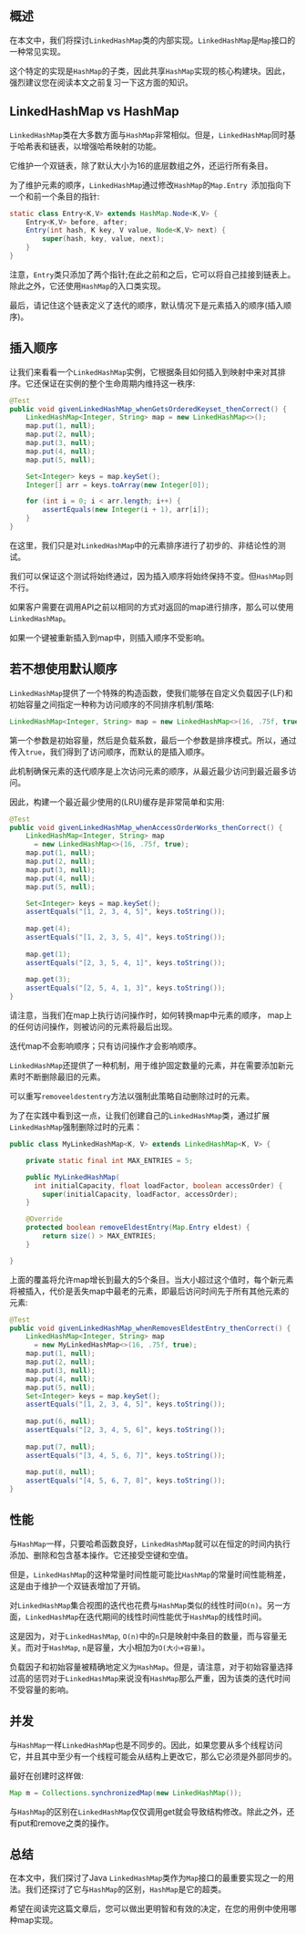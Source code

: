 ## 概述

在本文中，我们将探讨`LinkedHashMap`类的内部实现。`LinkedHashMap`是`Map`接口的一种常见实现。

这个特定的实现是`HashMap`的子类，因此共享`HashMap`实现的核心构建块。因此，强烈建议您在阅读本文之前复习一下这方面的知识。

## LinkedHashMap vs HashMap

`LinkedHashMap`类在大多数方面与`HashMap`非常相似。但是，`LinkedHashMap`同时基于哈希表和链表，以增强哈希映射的功能。

它维护一个双链表，除了默认大小为16的底层数组之外，还运行所有条目。

为了维护元素的顺序，`LinkedHashMap`通过修改`HashMap`的`Map.Entry `添加指向下一个和前一个条目的指针:

```java
static class Entry<K,V> extends HashMap.Node<K,V> {
    Entry<K,V> before, after;
    Entry(int hash, K key, V value, Node<K,V> next) {
        super(hash, key, value, next);
    }
}
```

注意，`Entry`类只添加了两个指针;在此之前和之后，它可以将自己挂接到链表上。除此之外，它还使用`HashMap`的入口类实现。

最后，请记住这个链表定义了迭代的顺序，默认情况下是元素插入的顺序(插入顺序)。

## 插入顺序

让我们来看看一个`LinkedHashMap`实例，它根据条目如何插入到映射中来对其排序。它还保证在实例的整个生命周期内维持这一秩序:

```java
@Test
public void givenLinkedHashMap_whenGetsOrderedKeyset_thenCorrect() {
    LinkedHashMap<Integer, String> map = new LinkedHashMap<>();
    map.put(1, null);
    map.put(2, null);
    map.put(3, null);
    map.put(4, null);
    map.put(5, null);

    Set<Integer> keys = map.keySet();
    Integer[] arr = keys.toArray(new Integer[0]);

    for (int i = 0; i < arr.length; i++) {
        assertEquals(new Integer(i + 1), arr[i]);
    }
}
```

在这里，我们只是对`LinkedHashMap`中的元素排序进行了初步的、非结论性的测试。

我们可以保证这个测试将始终通过，因为插入顺序将始终保持不变。但`HashMap`则不行。

如果客户需要在调用API之前以相同的方式对返回的map进行排序，那么可以使用`LinkedHashMap`。

如果一个键被重新插入到map中，则插入顺序不受影响。

## 若不想使用默认顺序

`LinkedHashMap`提供了一个特殊的构造函数，使我们能够在自定义负载因子(LF)和初始容量之间指定一种称为访问顺序的不同排序机制/策略:

```java
LinkedHashMap<Integer, String> map = new LinkedHashMap<>(16, .75f, true);
```

第一个参数是初始容量，然后是负载系数，最后一个参数是排序模式。所以，通过传入`true`，我们得到了访问顺序，而默认的是插入顺序。

此机制确保元素的迭代顺序是上次访问元素的顺序，从最近最少访问到最近最多访问。

因此，构建一个最近最少使用的(LRU)缓存是非常简单和实用:

```java
@Test
public void givenLinkedHashMap_whenAccessOrderWorks_thenCorrect() {
    LinkedHashMap<Integer, String> map 
      = new LinkedHashMap<>(16, .75f, true);
    map.put(1, null);
    map.put(2, null);
    map.put(3, null);
    map.put(4, null);
    map.put(5, null);

    Set<Integer> keys = map.keySet();
    assertEquals("[1, 2, 3, 4, 5]", keys.toString());
  
    map.get(4);
    assertEquals("[1, 2, 3, 5, 4]", keys.toString());
  
    map.get(1);
    assertEquals("[2, 3, 5, 4, 1]", keys.toString());
  
    map.get(3);
    assertEquals("[2, 5, 4, 1, 3]", keys.toString());
}
```

请注意，当我们在map上执行访问操作时，如何转换map中元素的顺序， map上的任何访问操作，则被访问的元素将最后出现。

迭代map不会影响顺序；只有访问操作才会影响顺序。

`LinkedHashMap`还提供了一种机制，用于维护固定数量的元素，并在需要添加新元素时不断删除最旧的元素。

可以重写`removeeldestentry`方法以强制此策略自动删除过时的元素。

为了在实践中看到这一点，让我们创建自己的`LinkedHashMap`类，通过扩展`LinkedHashMap`强制删除过时的元素：

```java
public class MyLinkedHashMap<K, V> extends LinkedHashMap<K, V> {

    private static final int MAX_ENTRIES = 5;

    public MyLinkedHashMap(
      int initialCapacity, float loadFactor, boolean accessOrder) {
        super(initialCapacity, loadFactor, accessOrder);
    }

    @Override
    protected boolean removeEldestEntry(Map.Entry eldest) {
        return size() > MAX_ENTRIES;
    }

}
```

上面的覆盖将允许map增长到最大的5个条目。当大小超过这个值时，每个新元素将被插入，代价是丢失map中最老的元素，即最后访问时间先于所有其他元素的元素:

```java
@Test
public void givenLinkedHashMap_whenRemovesEldestEntry_thenCorrect() {
    LinkedHashMap<Integer, String> map
      = new MyLinkedHashMap<>(16, .75f, true);
    map.put(1, null);
    map.put(2, null);
    map.put(3, null);
    map.put(4, null);
    map.put(5, null);
    Set<Integer> keys = map.keySet();
    assertEquals("[1, 2, 3, 4, 5]", keys.toString());
  
    map.put(6, null);
    assertEquals("[2, 3, 4, 5, 6]", keys.toString());
  
    map.put(7, null);
    assertEquals("[3, 4, 5, 6, 7]", keys.toString());
  
    map.put(8, null);
    assertEquals("[4, 5, 6, 7, 8]", keys.toString());
}
```

## 性能

与`HashMap`一样，只要哈希函数良好，`LinkedHashMap`就可以在恒定的时间内执行添加、删除和包含基本操作。它还接受空键和空值。

但是，`LinkedHashMap`的这种常量时间性能可能比`HashMap`的常量时间性能稍差，这是由于维护一个双链表增加了开销。

对`LinkedHashMap`集合视图的迭代也花费与`HashMap`类似的线性时间`O(n)`。另一方面，`LinkedHashMap`在迭代期间的线性时间性能优于`HashMap`的线性时间。

这是因为，对于`LinkedHashMap`, `O(n)`中的`n`只是映射中条目的数量，而与容量无关。而对于`HashMap`, `n`是容量，大小相加为`O(大小+容量)`。

负载因子和初始容量被精确地定义为`HashMap`。但是，请注意，对于初始容量选择过高的惩罚对于`LinkedHashMap`来说没有`HashMap`那么严重，因为该类的迭代时间不受容量的影响。

## 并发

与`HashMap`一样`LinkedHashMap`也是不同步的。因此，如果您要从多个线程访问它，并且其中至少有一个线程可能会从结构上更改它，那么它必须是外部同步的。

最好在创建时这样做:

```java
Map m = Collections.synchronizedMap(new LinkedHashMap());
```

与`HashMap`的区别在`LinkedHashMap`仅仅调用get就会导致结构修改。除此之外，还有put和remove之类的操作。

## 总结

在本文中，我们探讨了Java `LinkedHashMap`类作为`Map`接口的最重要实现之一的用法。我们还探讨了它与`HashMap`的区别，`HashMap`是它的超类。

希望在阅读完这篇文章后，您可以做出更明智和有效的决定，在您的用例中使用哪种map实现。
